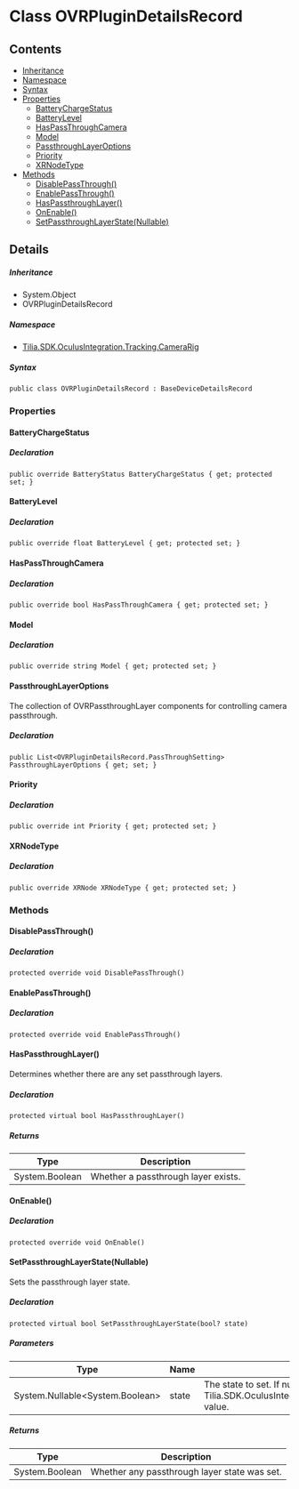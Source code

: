 # Class OVRPluginDetailsRecord

## Contents

* [Inheritance]
* [Namespace]
* [Syntax]
* [Properties]
  * [BatteryChargeStatus]
  * [BatteryLevel]
  * [HasPassThroughCamera]
  * [Model]
  * [PassthroughLayerOptions]
  * [Priority]
  * [XRNodeType]
* [Methods]
  * [DisablePassThrough()]
  * [EnablePassThrough()]
  * [HasPassthroughLayer()]
  * [OnEnable()]
  * [SetPassthroughLayerState(Nullable<Boolean>)]

## Details

##### Inheritance

* System.Object
* OVRPluginDetailsRecord

##### Namespace

* [Tilia.SDK.OculusIntegration.Tracking.CameraRig]

##### Syntax

```
public class OVRPluginDetailsRecord : BaseDeviceDetailsRecord
```

### Properties

#### BatteryChargeStatus

##### Declaration

```
public override BatteryStatus BatteryChargeStatus { get; protected set; }
```

#### BatteryLevel

##### Declaration

```
public override float BatteryLevel { get; protected set; }
```

#### HasPassThroughCamera

##### Declaration

```
public override bool HasPassThroughCamera { get; protected set; }
```

#### Model

##### Declaration

```
public override string Model { get; protected set; }
```

#### PassthroughLayerOptions

The collection of OVRPassthroughLayer components for controlling camera passthrough.

##### Declaration

```
public List<OVRPluginDetailsRecord.PassThroughSetting> PassthroughLayerOptions { get; set; }
```

#### Priority

##### Declaration

```
public override int Priority { get; protected set; }
```

#### XRNodeType

##### Declaration

```
public override XRNode XRNodeType { get; protected set; }
```

### Methods

#### DisablePassThrough()

##### Declaration

```
protected override void DisablePassThrough()
```

#### EnablePassThrough()

##### Declaration

```
protected override void EnablePassThrough()
```

#### HasPassthroughLayer()

Determines whether there are any set passthrough layers.

##### Declaration

```
protected virtual bool HasPassthroughLayer()
```

##### Returns

| Type | Description |
| --- | --- |
| System.Boolean | Whether a passthrough layer exists. |

#### OnEnable()

##### Declaration

```
protected override void OnEnable()
```

#### SetPassthroughLayerState(Nullable<Boolean>)

Sets the passthrough layer state.

##### Declaration

```
protected virtual bool SetPassthroughLayerState(bool? state)
```

##### Parameters

| Type | Name | Description |
| --- | --- | --- |
| System.Nullable<System.Boolean\> | state | The state to set. If null is passed then it uses the setting's Tilia.SDK.OculusIntegration.Tracking.CameraRig.OVRPluginDetailsRecord.PassThroughSetting.passthroughLayerHiddenOnEnable value. |

##### Returns

| Type | Description |
| --- | --- |
| System.Boolean | Whether any passthrough layer state was set. |

[Tilia.SDK.OculusIntegration.Tracking.CameraRig]: README.md
[OVRPluginDetailsRecord.PassThroughSetting]: OVRPluginDetailsRecord.PassThroughSetting.md
[Inheritance]: #Inheritance
[Namespace]: #Namespace
[Syntax]: #Syntax
[Properties]: #Properties
[BatteryChargeStatus]: #BatteryChargeStatus
[BatteryLevel]: #BatteryLevel
[HasPassThroughCamera]: #HasPassThroughCamera
[Model]: #Model
[PassthroughLayerOptions]: #PassthroughLayerOptions
[Priority]: #Priority
[XRNodeType]: #XRNodeType
[Methods]: #Methods
[DisablePassThrough()]: #DisablePassThrough
[EnablePassThrough()]: #EnablePassThrough
[HasPassthroughLayer()]: #HasPassthroughLayer
[OnEnable()]: #OnEnable
[SetPassthroughLayerState(Nullable<Boolean>)]: #SetPassthroughLayerStateNullable<Boolean>
